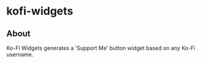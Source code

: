 # kofi-widgets

## About
Ko-Fi Widgets generates a 'Support Me' button widget based on any Ko-Fi username.